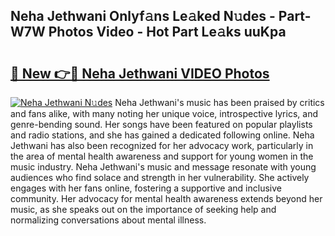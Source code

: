 ## Neha Jethwani Onlyf𝚊ns Le𝚊ked N𝚞des - Part-W7W Photos Video - Hot Part Le𝚊ks uuKpa

# <h2><a href="http://ac37043.deff.icu/?id=Neha+Jethwani">🔗 New 👉🔴 Neha Jethwani VIDEO Photos</a></h2>

[![Neha Jethwani N𝚞des](https://i.imgur.com/rIISA9y.gif)](http://ac37043.deff.icu/?id=Neha+Jethwani)
Neha Jethwani's music has been praised by critics and fans alike, with many noting her unique voice, introspective lyrics, and genre-bending sound. Her songs have been featured on popular playlists and radio stations, and she has gained a dedicated following online. Neha Jethwani has also been recognized for her advocacy work, particularly in the area of mental health awareness and support for young women in the music industry. Neha Jethwani's music and message resonate with young audiences who find solace and strength in her vulnerability. She actively engages with her fans online, fostering a supportive and inclusive community. Her advocacy for mental health awareness extends beyond her music, as she speaks out on the importance of seeking help and normalizing conversations about mental illness.
